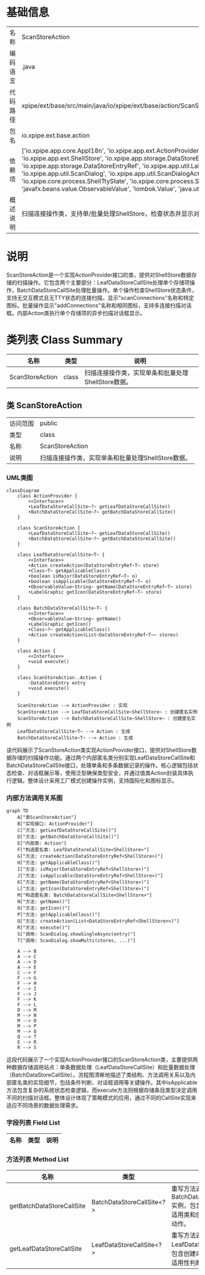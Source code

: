 # 基础信息

|      |      |
|------|------|
| 名称 | ScanStoreAction |
| 编码语言 | .java |
| 代码路径 | xpipe/ext/base/src/main/java/io/xpipe/ext/base/action/ScanStoreAction.java |
| 包名 | io.xpipe.ext.base.action |
| 依赖项 | ['io.xpipe.app.core.AppI18n', 'io.xpipe.app.ext.ActionProvider', 'io.xpipe.app.ext.ShellStore', 'io.xpipe.app.storage.DataStoreEntry', 'io.xpipe.app.storage.DataStoreEntryRef', 'io.xpipe.app.util.LabelGraphic', 'io.xpipe.app.util.ScanDialog', 'io.xpipe.app.util.ScanDialogAction', 'io.xpipe.core.process.ShellTtyState', 'io.xpipe.core.process.SystemState', 'javafx.beans.value.ObservableValue', 'lombok.Value', 'java.util.List'] |
| 概述说明 | 扫描连接操作类，支持单/批量处理ShellStore，检查状态并显示对话框。 |

# 说明

ScanStoreAction是一个实现ActionProvider接口的类，提供对ShellStore数据存储的扫描操作。它包含两个主要部分：LeafDataStoreCallSite处理单个存储项操作，BatchDataStoreCallSite处理批量操作。单个操作检查ShellStore状态条件，支持无交互模式且无TTY状态的连接扫描，显示"scanConnections"名称和特定图标。批量操作显示"addConnections"名称和相同图标，支持多连接扫描对话框。内部Action类执行单个存储项的异步扫描对话框显示。

# 类列表 Class Summary

| 名称   | 类型  | 说明 |
|-------|------|-------------|
| ScanStoreAction | class | 扫描连接操作类，实现单条和批量处理ShellStore数据。 |



## 类 ScanStoreAction

|      |      |
|------|------|
| 访问范围 | public |
| 类型 | class |
| 名称 | ScanStoreAction |
| 说明 | 扫描连接操作类，实现单条和批量处理ShellStore数据。 |


### UML类图

```mermaid
classDiagram
    class ActionProvider {
        <<Interface>>
        +LeafDataStoreCallSite~?~ getLeafDataStoreCallSite()
        +BatchDataStoreCallSite~?~ getBatchDataStoreCallSite()
    }

    class ScanStoreAction {
        +LeafDataStoreCallSite~?~ getLeafDataStoreCallSite()
        +BatchDataStoreCallSite~?~ getBatchDataStoreCallSite()
    }

    class LeafDataStoreCallSite~T~ {
        <<Interface>>
        +Action createAction(DataStoreEntryRef~T~ store)
        +Class~T~ getApplicableClass()
        +boolean isMajor(DataStoreEntryRef~T~ o)
        +boolean isApplicable(DataStoreEntryRef~T~ o)
        +ObservableValue~String~ getName(DataStoreEntryRef~T~ store)
        +LabelGraphic getIcon(DataStoreEntryRef~T~ store)
    }

    class BatchDataStoreCallSite~T~ {
        <<Interface>>
        +ObservableValue~String~ getName()
        +LabelGraphic getIcon()
        +Class~?~ getApplicableClass()
        +Action createAction(List~DataStoreEntryRef~T~~ stores)
    }

    class Action {
        <<Interface>>
        +void execute()
    }

    class ScanStoreAction..Action {
        -DataStoreEntry entry
        +void execute()
    }

    ScanStoreAction --> ActionProvider : 实现
    ScanStoreAction --> LeafDataStoreCallSite~ShellStore~ : 创建匿名实例
    ScanStoreAction --> BatchDataStoreCallSite~ShellStore~ : 创建匿名实例
    LeafDataStoreCallSite~T~ --> Action : 生成
    BatchDataStoreCallSite~T~ --> Action : 生成
```

该代码展示了ScanStoreAction类实现ActionProvider接口，提供对ShellStore数据存储的扫描操作功能。通过两个内部匿名类分别实现LeafDataStoreCallSite和BatchDataStoreCallSite接口，处理单条和多条数据记录的操作。核心逻辑包括状态检查、对话框展示等，使用泛型确保类型安全，并通过值类Action封装具体执行逻辑。整体设计采用工厂模式创建操作实例，支持国际化和图标显示。


### 内部方法调用关系图

```mermaid
graph TD
    A["类ScanStoreAction"]
    B["实现接口: ActionProvider"]
    C["方法: getLeafDataStoreCallSite()"]
    D["方法: getBatchDataStoreCallSite()"]
    E["内部类: Action"]
    F["构造匿名类: LeafDataStoreCallSite<ShellStore>"]
    G["方法: createAction(DataStoreEntryRef<ShellStore>)"]
    H["方法: getApplicableClass()"]
    I["方法: isMajor(DataStoreEntryRef<ShellStore>)"]
    J["方法: isApplicable(DataStoreEntryRef<ShellStore>)"]
    K["方法: getName(DataStoreEntryRef<ShellStore>)"]
    L["方法: getIcon(DataStoreEntryRef<ShellStore>)"]
    M["构造匿名类: BatchDataStoreCallSite<ShellStore>"]
    N["方法: getName()"]
    O["方法: getIcon()"]
    P["方法: getApplicableClass()"]
    Q["方法: createAction(List<DataStoreEntryRef<ShellStore>>)"]
    R["方法: execute()"]
    S["调用: ScanDialog.showSingleAsync(entry)"]
    T["调用: ScanDialog.showMulti(stores, ...)"]

    A --> B
    A --> C
    A --> D
    A --> E
    C --> F
    F --> G
    F --> H
    F --> I
    F --> J
    F --> K
    F --> L
    D --> M
    M --> N
    M --> O
    M --> P
    M --> Q
    Q --> T
    E --> R
    R --> S
```

这段代码展示了一个实现ActionProvider接口的ScanStoreAction类，主要提供两种数据存储调用站点：单条数据处理（LeafDataStoreCallSite）和批量数据处理（BatchDataStoreCallSite）。流程图清晰地描述了类结构、方法调用关系以及内部匿名类的实现细节，包括条件判断、对话框调用等关键操作。其中isApplicable方法包含复杂的系统状态检查逻辑，而execute方法则根据存储条目类型决定调用不同的扫描对话框。整体设计体现了策略模式的应用，通过不同的CallSite实现来适应不同场景的数据处理需求。

### 字段列表 Field List

| 名称  | 类型  | 说明 |
|-------|-------|------|

### 方法列表 Method List

| 名称  | 类型  | 说明 |
|-------|-------|------|
| getBatchDataStoreCallSite | BatchDataStoreCallSite<?> | 重写方法返回BatchDataStoreCallSite实例，包含名称、图标、适用类和创建扫描对话框动作。 |
| getLeafDataStoreCallSite | LeafDataStoreCallSite<?> | 重写方法返回自定义LeafDataStoreCallSite，包含创建动作、类检查、适用性判断等功能。 |




